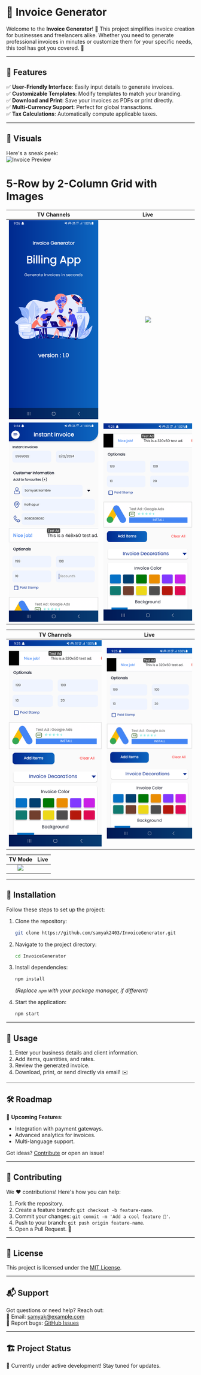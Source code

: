 
# 🧾 Invoice Generator

Welcome to the **Invoice Generator**! 🎉 This project simplifies invoice creation for businesses and freelancers alike. Whether you need to generate professional invoices in minutes or customize them for your specific needs, this tool has got you covered. 🚀

---

## 📝 Features

✅ **User-Friendly Interface**: Easily input details to generate invoices.  
✅ **Customizable Templates**: Modify templates to match your branding.  
✅ **Download and Print**: Save your invoices as PDFs or print directly.  
✅ **Multi-Currency Support**: Perfect for global transactions.  
✅ **Tax Calculations**: Automatically compute applicable taxes.  

---

## 📸 Visuals

Here's a sneak peek:  
![Invoice Preview](https://via.placeholder.com/800x400.png?text=Invoice+Preview)
# 5-Row by 2-Column Grid with Images


**TV Channels** | **Live**
:-------------------------:|:-------------------------:
<img src="image/1.png" width="250px"/>  |  <img src="image/2.png" width="250px"/> 
<img src="image/3.png" width="250px"/>  |  <img src="image/4.png" width="250px"/>

**TV Channels** | **Live**
:-------------------------:|:-------------------------:
<img src="image/4.png" width="450px"/>  |  <img src="image/4.png" width="450px"/> 

**TV Mode** | **Live**
:-------------------------:|:-------------------------:
<img src="5.png" width="450px"/>  |  
---

## 🔧 Installation

Follow these steps to set up the project:

1. Clone the repository:  
   ```bash
   git clone https://github.com/samyak2403/InvoiceGenerator.git
   ```
2. Navigate to the project directory:  
   ```bash
   cd InvoiceGenerator
   ```
3. Install dependencies:  
   ```bash
   npm install
   ```  
   *(Replace `npm` with your package manager, if different)*

4. Start the application:  
   ```bash
   npm start
   ```

---

## 🚀 Usage

1. Enter your business details and client information.  
2. Add items, quantities, and rates.  
3. Review the generated invoice.  
4. Download, print, or send directly via email! ✉️

---

## 🛠️ Roadmap

📌 **Upcoming Features**:  
- Integration with payment gateways.  
- Advanced analytics for invoices.  
- Multi-language support.  

Got ideas? [Contribute](#🤝-contributing) or open an issue!  

---

## 🤝 Contributing

We ❤️ contributions! Here's how you can help:

1. Fork the repository.  
2. Create a feature branch: `git checkout -b feature-name`.  
3. Commit your changes: `git commit -m 'Add a cool feature 🚀'`.  
4. Push to your branch: `git push origin feature-name`.  
5. Open a Pull Request. 🎉  

---

## 📜 License

This project is licensed under the [MIT License](LICENSE).  

---

## 📬 Support

Got questions or need help? Reach out:  
📧 Email: [samyak@example.com](mailto:samyak@example.com)  
🐞 Report bugs: [GitHub Issues](https://github.com/samyak2403/InvoiceGenerator/issues)  

---

## 🏗️ Project Status

🚧 Currently under active development! Stay tuned for updates.  
